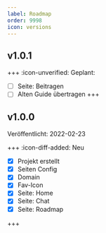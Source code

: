 ```yaml
---
label: Roadmap
order: 9998
icon: versions
---
```


## v1.0.1

+++ :icon-unverified: Geplant:

- [ ] Seite: Beitragen
- [ ] Alten Guide übertragen
+++

## v1.0.0

Veröffentlicht: 2022-02-23

+++ :icon-diff-added: Neu

- [x] Projekt erstellt
- [x] Seiten Config
- [x] Domain
- [x] Fav-Icon
- [x] Seite: Home
- [x] Seite: Chat
- [x] Seite: Roadmap

+++
